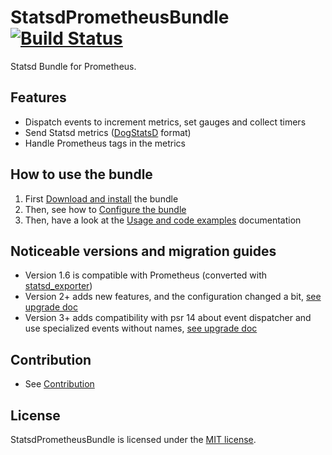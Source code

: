 # StatsdPrometheusBundle [![Build Status](https://travis-ci.com/M6Web/StatsdTagsPrometheusBundle.svg?branch=master)](https://travis-ci.com/M6Web/StatsdTagsPrometheusBundle)

Statsd Bundle for Prometheus.  

## Features

* Dispatch events to increment metrics, set gauges and collect timers
* Send Statsd metrics ([DogStatsD](https://docs.datadoghq.com/developers/dogstatsd/) format)
* Handle Prometheus tags in the metrics

## How to use the bundle

1. First [Download and install](Doc/installation.md) the bundle
2. Then, see how to [Configure the bundle](Doc/configuration.md)
3. Then, have a look at the [Usage and code examples](Doc/usage-and-examples.md) documentation

## Noticeable versions and migration guides

* Version 1.6 is compatible with Prometheus 
(converted with [statsd_exporter](https://github.com/prometheus/statsd_exporter))
* Version 2+ adds new features, and the configuration changed a bit, [see upgrade doc](Doc/upgrades/from-1-to-2.md)
* Version 3+ adds compatibility with psr 14 about event dispatcher and use specialized events without names, [see upgrade doc](Doc/upgrades/from-2-to-3.md)

## Contribution

* See [Contribution](Doc/contribution.md)

## License

StatsdPrometheusBundle is licensed under the [MIT license](LICENCE).
